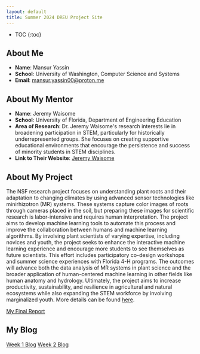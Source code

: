 ```yaml
---
layout: default
title: Summer 2024 DREU Project Site
---
```


* TOC
{:toc}

## About Me

- **Name**: Mansur Yassin
- **School**: University of Washington, Computer Science and Systems
- **Email**: [mansur.yassin00@proton.me](mailto:mansur.yassin00@proton.me)

## About My Mentor

- **Name**: Jeremy Waisome
- **School**: University of Florida, Department of Engineering Education
- **Area of Research**: Dr. Jeremy Waisome's research interests lie in broadening participation in STEM, particularly for historically underrepresented groups. She focuses on creating supportive educational environments that encourage the persistence and success of minority students in STEM disciplines.
- **Link to Their Website**: [Jeremy Waisome](https://blackcomputeher.org/jeremy-waisome-2/)


## About My Project

The NSF research project focuses on understanding plant roots and their adaptation to changing climates by using advanced sensor technologies like minirhizotron (MR) systems. These systems capture color images of roots through cameras placed in the soil, but preparing these images for scientific research is labor-intensive and requires human interpretation. The project aims to develop machine learning tools to automate this process and improve the collaboration between humans and machine learning algorithms. By involving plant scientists of varying expertise, including novices and youth, the project seeks to enhance the interactive machine learning experience and encourage more students to see themselves as future scientists. This effort includes participatory co-design workshops and summer science experiences with Florida 4-H programs. The outcomes will advance both the data analysis of MR systems in plant science and the broader application of human-centered machine learning in other fields like human anatomy and hydrology. Ultimately, the project aims to increase productivity, sustainability, and resilience in agricultural and natural ecosystems while also expanding the STEM workforce by involving marginalized youth. More details can be found [here](https://www.nsf.gov/awardsearch/showAward?AWD_ID=2312643&HistoricalAwards=false).


[My Final Report](files/finalreport.pdf)


## My Blog

[Week 1 Blog](_posts/2024-01-06-week1.md)
[Week 2 Blog](_posts/2024-05-20-week2.md)
